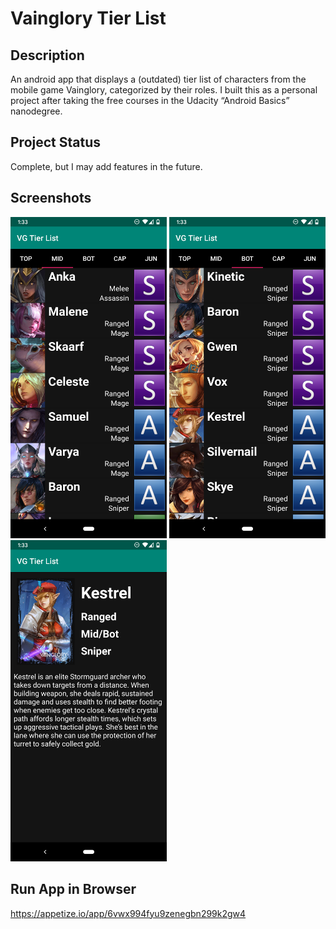 # Vainglory Tier List

## Description ##
An android app that displays a (outdated) tier list of characters from the mobile game Vainglory, categorized by their roles. I built this as a personal project after taking the free courses in the Udacity “Android Basics” nanodegree.

## Project Status ##
Complete, but I may add features in the future.

## Screenshots ##
<img src="./screenshots/mid-tab.png" width="250"> <img src="./screenshots/bot-tab.png" width="250"> <img src="./screenshots/kestrel.png" width="250">

## Run App in Browser ##
https://appetize.io/app/6vwx994fyu9zenegbn299k2gw4
